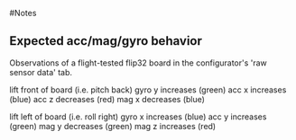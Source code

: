 #Notes

## Expected acc/mag/gyro behavior 

Observations of a flight-tested flip32 board in the configurator's 'raw sensor data' tab.

lift front of board (i.e. pitch back)
gyro y increases (green)
acc x increases (blue)
acc z decreases (red)
mag x decreases (blue)

lift left of board (i.e. roll right)
gyro x increases (blue)
acc y increases (green)
mag y decreases (green)
mag z increases (red)
